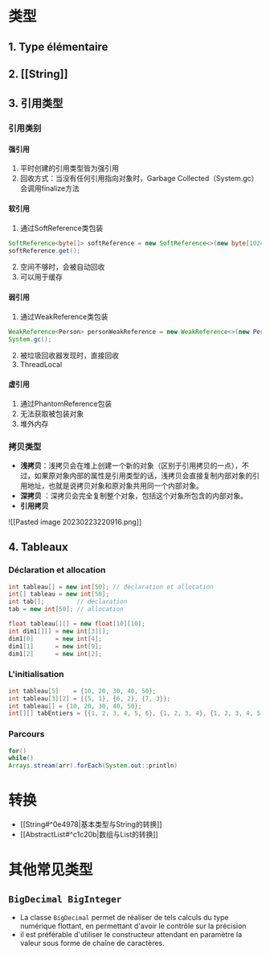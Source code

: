 
# 类型

## 1. Type élémentaire

## 2. [[String]]

## 3. 引用类型

### 引用类别

#### 强引用

1. 平时创建的引用类型皆为强引用
2. 回收方式：当没有任何引用指向对象时，Garbage Collected（System.gc）会调用finalize方法

#### 软引用

1. 通过SoftReference类包装

```Java
SoftReference<byte[]> softReference = new SoftReference<>(new byte[1024 * 1024 * 10]);
softReference.get();
```

2. 空间不够时，会被自动回收
3. 可以用于缓存

#### 弱引用

1. 通过WeakReference类包装

```java
WeakReference<Person> personWeakReference = new WeakReference<>(new Person());  
System.gc();
```

2. 被垃圾回收器发现时，直接回收
3. ThreadLocal

#### 虚引用

1. 通过PhantomReference包装
2. 无法获取被包装对象
3. 堆外内存

### 拷贝类型

- **浅拷贝**：浅拷贝会在堆上创建一个新的对象（区别于引用拷贝的一点），不过，如果原对象内部的属性是引用类型的话，浅拷贝会直接复制内部对象的引用地址，也就是说拷贝对象和原对象共用同一个内部对象。
- **深拷贝** ：深拷贝会完全复制整个对象，包括这个对象所包含的内部对象。
- **引用拷贝**

![[Pasted image 20230223220916.png]]

## 4. Tableaux

### Déclaration et allocation

``` Java
int tableau[] = new int[50]; // déclaration et allocation
int[] tableau = new int[50];
int tab[];         // déclaration
tab = new int[50]; // allocation

float tableau[][] = new float[10][10];
int dim1[][] = new int[3][];
dim1[0]      = new int[4];
dim1[1]      = new int[9];
dim1[2]      = new int[2];
```

### L'initialisation

```java
int tableau[5]    = {10, 20, 30, 40, 50};
int tableau[3][2] = {{5, 1}, {6, 2}, {7, 3}};
int tableau[] = {10, 20, 30, 40, 50};
int[][] tabEntiers = {{1, 2, 3, 4, 5, 6}, {1, 2, 3, 4}, {1, 2, 3, 4, 5, 6, 7, 8, 9}};
```

### Parcours

``` Java
for()
while()
Arrays.stream(arr).forEach(System.out::println)
```

# 转换

- [[String#^0e4978|基本类型与String的转换]]
- [[AbstractList#^c1c20b|数组与List的转换]]

# 其他常见类型

## `BigDecimal BigInteger`

- La classe `BigDecimal` permet de réaliser de tels calculs du type numérique flottant, en permettant d'avoir le contrôle sur la précision
- il est préférable d'utiliser le constructeur attendant en paramètre la valeur sous forme de chaîne de caractères.

